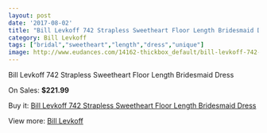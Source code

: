 ```yaml
---
layout: post
date: '2017-08-02'
title: "Bill Levkoff 742 Strapless Sweetheart Floor Length Bridesmaid Dress"
category: Bill Levkoff
tags: ["bridal","sweetheart","length","dress","unique"]
image: http://www.eudances.com/14162-thickbox_default/bill-levkoff-742-strapless-sweetheart-floor-length-bridesmaid-dress.jpg
---
```

Bill Levkoff 742 Strapless Sweetheart Floor Length Bridesmaid Dress

On Sales: **$221.99**
<a href="https://www.eudances.com/en/bill-levkoff/4250-bill-levkoff-742-strapless-sweetheart-floor-length-bridesmaid-dress.html"><amp-img layout="responsive" width="600" height="600" src="//www.eudances.com/14162-thickbox_default/bill-levkoff-742-strapless-sweetheart-floor-length-bridesmaid-dress.jpg" alt="Bill Levkoff 742 Strapless Sweetheart Floor Length Bridesmaid Dress 0" /></a>
<a href="https://www.eudances.com/en/bill-levkoff/4250-bill-levkoff-742-strapless-sweetheart-floor-length-bridesmaid-dress.html"><amp-img layout="responsive" width="600" height="600" src="//www.eudances.com/14163-thickbox_default/bill-levkoff-742-strapless-sweetheart-floor-length-bridesmaid-dress.jpg" alt="Bill Levkoff 742 Strapless Sweetheart Floor Length Bridesmaid Dress 1" /></a>

Buy it: [Bill Levkoff 742 Strapless Sweetheart Floor Length Bridesmaid Dress](https://www.eudances.com/en/bill-levkoff/4250-bill-levkoff-742-strapless-sweetheart-floor-length-bridesmaid-dress.html "Bill Levkoff 742 Strapless Sweetheart Floor Length Bridesmaid Dress")

View more: [Bill Levkoff](https://www.eudances.com/en/57-bill-levkoff "Bill Levkoff")